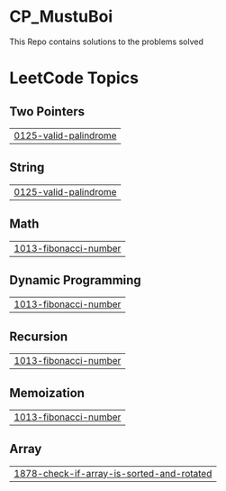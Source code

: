 # CP_MustuBoi
This Repo contains solutions to the problems solved

<!---LeetCode Topics Start-->
# LeetCode Topics
## Two Pointers
|  |
| ------- |
| [0125-valid-palindrome](https://github.com/MUSTUFA77/CP_MustuBoi/tree/master/0125-valid-palindrome) |
## String
|  |
| ------- |
| [0125-valid-palindrome](https://github.com/MUSTUFA77/CP_MustuBoi/tree/master/0125-valid-palindrome) |
## Math
|  |
| ------- |
| [1013-fibonacci-number](https://github.com/MUSTUFA77/CP_MustuBoi/tree/master/1013-fibonacci-number) |
## Dynamic Programming
|  |
| ------- |
| [1013-fibonacci-number](https://github.com/MUSTUFA77/CP_MustuBoi/tree/master/1013-fibonacci-number) |
## Recursion
|  |
| ------- |
| [1013-fibonacci-number](https://github.com/MUSTUFA77/CP_MustuBoi/tree/master/1013-fibonacci-number) |
## Memoization
|  |
| ------- |
| [1013-fibonacci-number](https://github.com/MUSTUFA77/CP_MustuBoi/tree/master/1013-fibonacci-number) |
## Array
|  |
| ------- |
| [1878-check-if-array-is-sorted-and-rotated](https://github.com/MUSTUFA77/CP_MustuBoi/tree/master/1878-check-if-array-is-sorted-and-rotated) |
<!---LeetCode Topics End-->